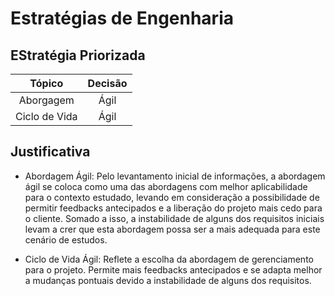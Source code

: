 # Estratégias de Engenharia

## EStratégia Priorizada

| Tópico | Decisão |
| :----: |  :----: |
|Aborgagem| Ágil |
| Ciclo de Vida| Ágil |

## Justificativa

- Abordagem Ágil: Pelo levantamento inicial de informações, a abordagem ágil se coloca como uma das abordagens com melhor aplicabilidade para o contexto estudado, levando em consideração a possibilidade de permitir feedbacks antecipados e a liberação do projeto mais cedo para o cliente. Somado a isso, a instabilidade de alguns dos requisitos iniciais levam a crer que esta abordagem possa ser a mais adequada para este cenário de estudos.

- Ciclo de Vida Ágil: Reflete a escolha da abordagem de gerenciamento para o projeto. Permite mais feedbacks antecipados e se adapta melhor a mudanças pontuais devido a instabilidade de alguns dos requisitos.